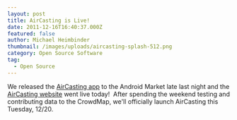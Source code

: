 ```yaml
---
layout: post
title: AirCasting is Live!
date: 2011-12-16T16:40:37.000Z
featured: false
author: Michael Heimbinder
thumbnail: /images/uploads/aircasting-splash-512.png
category: Open Source Software
tag:
  - Open Source
---
```

<p>We released the <a href="https://market.android.com/details?id=pl.llp.aircasting" target="_blank">AirCasting app</a> to the Android Market late last night and the <a href="http://aircasting.org/" target="_blank">AirCasting website</a> went live today!  After spending the weekend testing and contributing data to the CrowdMap, we'll officially launch AirCasting this Tuesday, 12/20.</p>
<p>&nbsp;</p>
